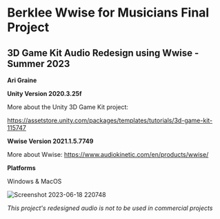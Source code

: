 # Berklee Wwise for Musicians Final Project
## 3D Game Kit Audio Redesign using Wwise - Summer 2023

**Ari Graine**

**Unity Version 2020.3.25f**

More about the Unity 3D Game Kit project:

https://assetstore.unity.com/packages/templates/tutorials/3d-game-kit-115747

**Wwise Version 2021.1.5.7749**

More about Wwise: https://www.audiokinetic.com/en/products/wwise/

**Platforms**

Windows & MacOS

![Screenshot 2023-06-18 220748](https://github.com/Areeeeeee/3DGameKit/assets/111650586/ff2abc6b-5441-49b1-9b73-c5594899a6af)

*This project's redesigned audio is not to be used in commercial projects*
